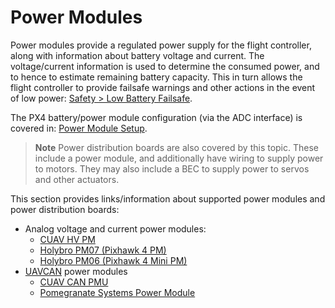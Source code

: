 # Power Modules

Power modules provide a regulated power supply for the flight controller, along with information about battery voltage and current.
The voltage/current information is used to determine the consumed power, and to hence to estimate remaining battery capacity.
This in turn allows the flight controller to provide failsafe warnings and other actions in the event of low power: [Safety > Low Battery Failsafe](../config/safety.md#low-battery-failsafe).

The PX4 battery/power module configuration (via the ADC interface) is covered in: [Power Module Setup](../config/battery.md).

> **Note** Power distribution boards are also covered by this topic. 
  These include a power module, and additionally have wiring to supply power to motors.
  They may also include a BEC to supply power to servos and other actuators.

This section provides links/information about supported power modules and power distribution boards:

* Analog voltage and current power modules:
  * [CUAV HV PM](../power_module/cuav_hv_pm.md)
  * [Holybro PM07 (Pixhawk 4 PM)](../power_module/holybro_pm07_pixhawk4_power_module.md)
  * [Holybro PM06 (Pixhawk 4 Mini PM)](../power_module/holybro_pm06_pixhawk4mini_power_module.md)
* [UAVCAN](https://new.uavcan.org/) power modules
  * [CUAV CAN PMU](../power_module/cuav_can_pmu.md)
  * [Pomegranate Systems Power Module](https://p-systems.io/product/power_module)
